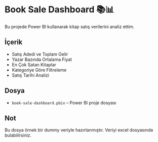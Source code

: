 # Book Sale Dashboard 📚📊

Bu projede Power BI kullanarak kitap satış verilerini analiz ettim.

## İçerik
- Satış Adedi ve Toplam Gelir
- Yazar Bazında Ortalama Fiyat
- En Çok Satan Kitaplar
- Kategoriye Göre Filtreleme
- Satış Tarihi Analizi

## Dosya
- `book-sale-dashboard.pbix` – Power BI proje dosyası

## Not
Bu dosya örnek bir dummy veriyle hazırlanmıştır. Veriyi excel dosyasında bulabilirsiniz.

